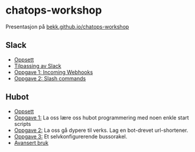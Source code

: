 # chatops-workshop

Presentasjon på [bekk.github.io/chatops-workshop](https://bekk.github.io/chatops-workshop/#/)

## Slack
- [Oppsett](https://github.com/bekk/chatops-workshop/blob/master/slack-setup.md)
- [Tilpassing av Slack](https://github.com/bekk/chatops-workshop/blob/master/slack-customize.md)
- [Oppgave 1: Incoming Webhooks](https://github.com/bekk/chatops-workshop/blob/master/slack-incoming-webhooks.md)
- [Oppgave 2: Slash commands](https://github.com/bekk/chatops-workshop/blob/master/slack-slash-commands.md)

## Hubot
  - [Oppsett](https://github.com/bekk/chatops-workshop/blob/master/hubot-setup.md)
  - [Oppgave 1:](https://github.com/bekk/chatops-workshop/blob/master/hubot-oppgave1.md) La oss lære oss hubot programmering med noen enkle start scripts
  - [Oppgave 2:](https://github.com/bekk/chatops-workshop/blob/master/hubot-oppgave2.md) La oss gå dypere til verks. Lag en bot-drevet url-shortener.
  - [Oppgave 3:](https://github.com/bekk/chatops-workshop/blob/master/hubot-oppgave3.md) Et selvkonfigurerende bussorakel.
  - [Avansert bruk](https://github.com/bekk/chatops-workshop/blob/master/hubot-advanced.md)


